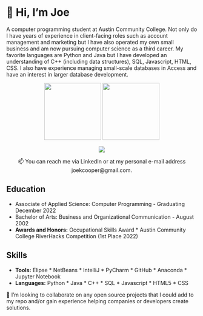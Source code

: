 # 👋 Hi, I’m Joe

A computer programming student at Austin Community College.  Not only do I have years of experience in client-facing roles such as account management and marketing but I have also operated my own small business and am now pursuing computer science as a third career.  My favorite languages are Python and Java but I have developed an understanding of C++ (including data structures), SQL, Javascript, HTML, CSS.  I also have experience managing small-scale databases in Access and have an interest in larger database development.

<p align='center'>
  <a href="https://github-readme-stats.vercel.app/api?username=jk-cooper&show_icons=true&count_private=true"><img height=150
      src="https://github-readme-stats.vercel.app/api?username=jk-cooper&show_icons=true*count_private=true"/></a>
  <a href="https://github.com/jk-cooper/github-readme-stats"><img height=150
      src="https://github-readme-stats.vercel.app/api/top-langs/?username=jk-cooper&layout=compact"/></a>
</p>

<p align='center'>
  <a href="https://www.linkedin.com/in/joekcooper/">
    <img src="https://img.shields.io/badge/linkedin-%230077B5.svg?&style=for-the-badge&logo=linkedin&logoColor=white"/>
  </a>
<p align='center'>
  📫 You can reach me via LinkedIn or at my personal e-mail address joekcooper@gmail.com.
</p>

## Education

*   Associate of Applied Science: Computer Programming - Graduating December 2022
*   Bachelor of Arts: Business and Organizational Communication - August 2002
*   **Awards and Honors:** Occupational Skills Award * Austin Community College RiverHacks Competition (1st Place 2022)

## Skills

*   **Tools:** Elipse * NetBeans * IntelliJ * PyCharm * GitHub * Anaconda * Jupyter Notebook
*   **Languages:** Python * Java * C++ * SQL * Javascript * HTML5 * CSS

💞️ I’m looking to collaborate on any open source projects that I could add to my repo and/or gain experience helping companies or developers create solutions.


<!---
jk-cooper/jk-cooper is a ✨ special ✨ repository because its `README.md` (this file) appears on your GitHub profile.
You can click the Preview link to take a look at your changes.
--->
